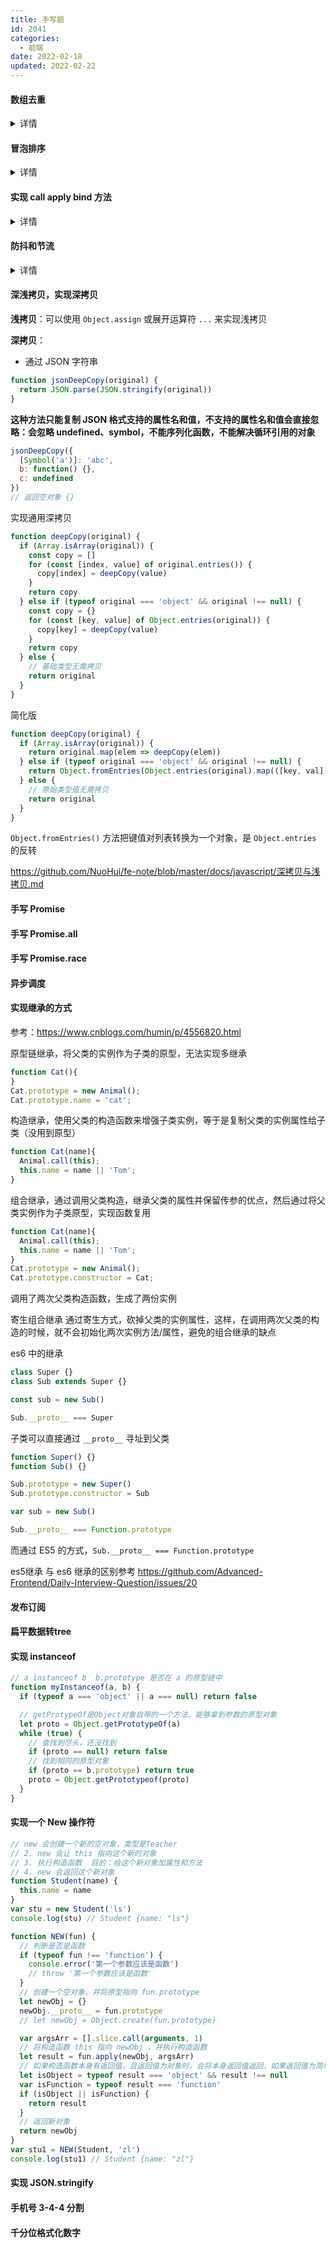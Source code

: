 ```yaml
---
title: 手写题
id: 2041
categories:
  - 前端
date: 2022-02-18
updated: 2022-02-22
---
```


#### 数组去重
<details>
<summary>详情</summary>
1. 新建一个数组，遍历去要重的数组，当值不在新数组的时候（indexOf 为-1 或 includes 为false）就加入该新数组中

```js
function unique(arr) {
  var newArr = []
  for (var i = 0; i < arr.length; i++) {
    if (newArr.indexOf(arr[i]) === -1) {
      newArr.push(arr[i])
    }
  }
  return newArr
}
```

2. 数组下标判断：如果当前数组的第 i 项在当前数组中第一次出现的位置不是 i，那么表示第 i 项是重复的，忽略掉。否则存入结果数组

```js
function unique(arr) {
  var newArr = []
  for (var i = 0; i < arr.length; i++) {
    if (arr.indexOf(arr[i]) === i) {
      newArr.push(arr[i])
    }
  }
  return newArr
}
```

- hash去重
```js
function Deduplication(arr) {
  var result = []
  var hashMap = {}
  for (var i = 0; i < arr.length; i++) {
    var temp = arr[i]
    if (!hashMap[temp]) {
      hashMap[temp] = true
      result.push(temp)
    }
  }
  return result
}
```

3. ES6 实现

```js
function unique(arr) {
  var x = new Set(arr)
  return [...x]
}
```
</details>

#### 冒泡排序
<details>
<summary>详情</summary>

```js
// 将数组中的数从小到大排列
var arr = [1, 4, 6, 7, 9, 3, 5, 8]
// var numi = 0
// var numj = 0
for (var j = 0; j < arr.length - 1; j++) {
  // numj += 1
  var flag = true
  for (var i = 0; i < arr.length - 1 - j; i++) {
    // document.write('(' + arr[i] + ',' + arr[i + 1] + ')')
    // numi += 1
    // 两两比较，如果前面的大于后面的，交换位置
    if (arr[i] > arr[i + 1]) {
      flag = false
      var temp
      temp = arr[i]
      arr[i] = arr[i + 1]
      arr[i + 1] = temp
      // document.write('交换了')
    }
  }
  // document.write('，arr=（' + arr + '）')
  // document.write('<br>')
  // 如果一趟下来，一次交换都没有做，说明就已经排好序，就不需要继续比
  if (flag) {
    break
  }
}
```
</details>


#### 实现 call apply bind 方法

<details>
<summary>详情</summary>

> call 和 apply 区别

**call：**

```js
Function.prototype.myCall = function(context) {
  if (typeof this !== 'function') {
    throw new TypeError('Error')
  }
  context = context || window
  var args = Array.prototype.slice.apply(arguments, [1]) // 获取额外参数
  // var args = [...arguments].slice(1)
  context.fn = this
  var res = context.fn(...args)
  delete context.fn
  return res
}
```

context 为要绑定的 this，不传默认为 window
给 context 创建一个 fn 属性，并将值设置为需要调用的函数
调用 context.fn，并将额外参数 args 传递进去
删除 context 上的 fn 函数

**apply：**

```js
Function.prototype.myApply = function(context) {
  if (typeof this !== 'function') {
    throw new TypeError('Error')
  }
  context = context || window
  context.fn = this
  let res
  if (!arguments[1]) {
    res = context.fn()
  } else if (arguments[1].constructor.name === 'Array') {
    res = context.fn(...arguments[1])
  } else {
    return console.error('Uncaught TypeError: CreateListFromArrayLike called on non-object')
    // throw 'Uncaught TypeError: CreateListFromArrayLike called on non-object'
  }
  delete context.fn
  return res
}
```

**bind：**
```js
Function.prototype.myBind = function() {
  var self = this // 保存原函数
  var args = Array.prototype.slice.call(arguments) // 参数转为数组
  // var args = [...arguments].slice(1) // 参数转为数组
  var context = args.shift() // 保存需要绑定的this上下文
  return function() {
    // 返回一个新函数
    self.apply(context, args.concat([].slice.call(arguments)))
  }
}
```

```js
function aaa(val, val1) {
  console.log(val)
  console.log(val1)
  console.log(this.name)
}
aaa()
aaa.myCall({ name: '123' }, '121', 122)
aaa.myApply({ name: '123' }, ['121', 122])
aaa.myBind({ name: '123' })('111', '222')
```
</details>


#### 防抖和节流

<details>
<summary>详情</summary>

防抖的作用是将多个连续的debounced调用合并为一次callback调用

节流的作用是限制callback调用的频率（每waitTime调用一次）

https://wqdy.top/398.html

</details>

#### 深浅拷贝，实现深拷贝

**浅拷贝**：可以使用 `Object.assign` 或展开运算符 `...` 来实现浅拷贝

**深拷贝**：

* 通过 JSON 字符串

```js
function jsonDeepCopy(original) {
  return JSON.parse(JSON.stringify(original))
}
```

**这种方法只能复制 JSON 格式支持的属性名和值，不支持的属性名和值会直接忽略：会忽略 undefined、symbol，不能序列化函数，不能解决循环引用的对象**

```js
jsonDeepCopy({
  [Symbol('a')]: 'abc',
  b: function() {},
  c: undefined
})
// 返回空对象 {}
```

实现通用深拷贝

```js
function deepCopy(original) {
  if (Array.isArray(original)) {
    const copy = []
    for (const [index, value] of original.entries()) {
      copy[index] = deepCopy(value)
    }
    return copy
  } else if (typeof original === 'object' && original !== null) {
    const copy = {}
    for (const [key, value] of Object.entries(original)) {
      copy[key] = deepCopy(value)
    }
    return copy
  } else {
    // 基础类型无需拷贝
    return original
  }
}
```

简化版

```js
function deepCopy(original) {
  if (Array.isArray(original)) {
    return original.map(elem => deepCopy(elem))
  } else if (typeof original === 'object' && original !== null) {
    return Object.fromEntries(Object.entries(original).map(([key, val]) => [key, deepCopy(val)]))
  } else {
    // 原始类型值无需拷贝
    return original
  }
}
```

`Object.fromEntries()` 方法把键值对列表转换为一个对象，是 `Object.entries` 的反转

https://github.com/NuoHui/fe-note/blob/master/docs/javascript/深拷贝与浅拷贝.md


#### 手写 Promise

#### 手写 Promise.all

#### 手写 Promise.race

#### 异步调度

#### 实现继承的方式

参考：https://www.cnblogs.com/humin/p/4556820.html

原型链继承，将父类的实例作为子类的原型，无法实现多继承

```js
function Cat(){
}
Cat.prototype = new Animal();
Cat.prototype.name = 'cat';
```

构造继承，使用父类的构造函数来增强子类实例，等于是复制父类的实例属性给子类（没用到原型）

```js
function Cat(name){
  Animal.call(this);
  this.name = name || 'Tom';
}
```

组合继承，通过调用父类构造，继承父类的属性并保留传参的优点，然后通过将父类实例作为子类原型，实现函数复用

```js
function Cat(name){
  Animal.call(this);
  this.name = name || 'Tom';
}
Cat.prototype = new Animal();
Cat.prototype.constructor = Cat;
```

调用了两次父类构造函数，生成了两份实例

寄生组合继承
通过寄生方式，砍掉父类的实例属性，这样，在调用两次父类的构造的时候，就不会初始化两次实例方法/属性，避免的组合继承的缺点

es6 中的继承

```js
class Super {}
class Sub extends Super {}

const sub = new Sub()

Sub.__proto__ === Super
```

子类可以直接通过 `__proto__` 寻址到父类

```js
function Super() {}
function Sub() {}

Sub.prototype = new Super()
Sub.prototype.constructor = Sub

var sub = new Sub()

Sub.__proto__ === Function.prototype
```
而通过 ES5 的方式，`Sub.__proto__ === Function.prototype`

es5继承 与 es6 继承的区别参考 https://github.com/Advanced-Frontend/Daily-Interview-Question/issues/20

#### 发布订阅

#### 扁平数据转tree

#### 实现 instanceof

```js
// a instanceof b  b.prototype 是否在 a 的原型链中
function myInstanceof(a, b) {
  if (typeof a === 'object' || a === null) return false

  // getProtypeOf是Object对象自带的一个方法，能够拿到参数的原型对象
  let proto = Object.getPrototypeOf(a)
  while (true) {
    // 查找到尽头，还没找到
    if (proto == null) return false
    // 找到相同的原型对象
    if (proto == b.prototype) return true
    proto = Object.getPrototypeof(proto)
  }
}
```

#### 实现一个 New 操作符

```js
// new 会创建一个新的空对象，类型是Teacher
// 2. new 会让 this 指向这个新的对象
// 3. 执行构造函数  目的：给这个新对象加属性和方法
// 4. new 会返回这个新对象
function Student(name) {
  this.name = name
}
var stu = new Student('ls')
console.log(stu) // Student {name: "ls"}

function NEW(fun) {
  // 判断是否是函数
  if (typeof fun !== 'function') {
    console.error('第一个参数应该是函数')
    // throw '第一个参数应该是函数'
  }
  // 创建一个空对象，并将原型指向 fun.prototype
  let newObj = {}
  newObj.__proto__ = fun.prototype
  // let newObj = Object.create(fun.prototype)

  var argsArr = [].slice.call(arguments, 1)
  // 将构造函数 this 指向 newObj ，并执行构造函数
  let result = fun.apply(newObj, argsArr)
  // 如果构造函数本身有返回值，且返回值为对象时，会将本身返回值返回，如果返回值为简单类型，会忽略
  let isObject = typeof result === 'object' && result !== null
  var isFunction = typeof result === 'function'
  if (isObject || isFunction) {
    return result
  }
  // 返回新对象
  return newObj
}
var stu1 = NEW(Student, 'zl')
console.log(stu1) // Student {name: "zl"}
```

#### 实现 JSON.stringify

#### 手机号 3-4-4 分割

#### 千分位格式化数字
